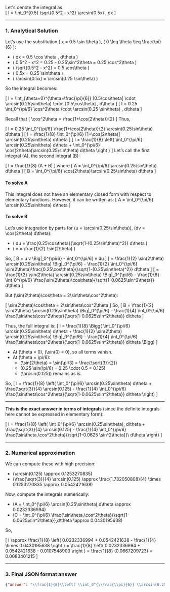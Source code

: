 Let's denote the integral as  
\[
I = \int_0^{0.5} \sqrt{0.5^2 - x^2} \arcsin(0.5x) \, dx
\]

---

### 1. Analytical Solution

Let’s use the substitution \( x = 0.5 \sin \theta \), \( 0 \leq \theta \leq \frac{\pi}{6} \):

- \( dx = 0.5 \cos \theta \, d\theta \)
- \( 0.5^2 - x^2 = 0.25 - 0.25\sin^2\theta = 0.25 \cos^2\theta \)
- \( \sqrt{0.5^2 - x^2} = 0.5 \cos\theta \)
- \( 0.5x = 0.25 \sin\theta \)
- \( \arcsin(0.5x) = \arcsin(0.25 \sin\theta) \)

So the integral becomes:

\[
I = \int_{\theta=0}^{\theta=\frac{\pi}{6}} [0.5\cos\theta] \cdot \arcsin(0.25\sin\theta) \cdot [0.5\cos\theta] \, d\theta
\]
\[
I = 0.25 \int_0^{\pi/6} \cos^2\theta \cdot \arcsin(0.25 \sin\theta) \, d\theta
\]

Recall that
\[
\cos^2\theta = \frac{1+\cos(2\theta)}{2}
\]
Thus,

\[
I = 0.25 \int_0^{\pi/6} \frac{1+\cos(2\theta)}{2} \arcsin(0.25\sin\theta) d\theta
\]
\[
I = \frac{1}{8} \int_0^{\pi/6} [1+\cos(2\theta)] \arcsin(0.25\sin\theta) d\theta
\]
\[
I = \frac{1}{8} \left( \int_0^{\pi/6} \arcsin(0.25\sin\theta) d\theta + \int_0^{\pi/6} \cos(2\theta)\arcsin(0.25\sin\theta) d\theta \right )
\]
Let’s call the first integral \(A\), the second integral \(B\):

\[
I = \frac{1}{8} (A + B)
\]
where
\[
A = \int_0^{\pi/6} \arcsin(0.25\sin\theta) d\theta
\]
\[
B = \int_0^{\pi/6} \cos(2\theta)\arcsin(0.25\sin\theta) d\theta
\]

#### To solve A

This integral does not have an elementary closed form with respect to elementary functions. However, it can be written as:
\[
A = \int_0^{\pi/6} \arcsin(0.25\sin\theta) d\theta
\]

#### To solve B

Let’s use integration by parts for \(u = \arcsin(0.25\sin\theta)\), \(dv = \cos(2\theta) d\theta\):
- \( du = \frac{0.25\cos\theta}{\sqrt{1-(0.25\sin\theta)^2}} d\theta \)
- \( v = \frac{1}{2} \sin(2\theta) \)

So,
\[
B = u v \Big|_0^{\pi/6} - \int_0^{\pi/6} v du
\]
\[
= \frac{1}{2} \sin(2\theta) \arcsin(0.25\sin\theta) \Big|_0^{\pi/6} - \frac{1}{2} \int_0^{\pi/6} \sin(2\theta)\frac{0.25\cos\theta}{\sqrt{1-(0.25\sin\theta)^2}} d\theta
\]
\[
= \frac{1}{2} \sin(2\theta) \arcsin(0.25\sin\theta) \Big|_0^{\pi/6} - \frac{1}{8} \int_0^{\pi/6} \frac{\sin(2\theta)\cos\theta}{\sqrt{1-0.0625\sin^2\theta}} d\theta
\]

But \(\sin(2\theta)\cos\theta = 2\sin\theta\cos^2\theta\):

\[
\sin(2\theta)\cos\theta = 2\sin\theta\cos^2\theta
\]
So,
\[
B = \frac{1}{2} \sin(2\theta) \arcsin(0.25\sin\theta) \Big|_0^{\pi/6} - \frac{1}{4} \int_0^{\pi/6} \frac{\sin\theta\cos^2\theta}{\sqrt{1-0.0625\sin^2\theta}} d\theta
\]

Thus, the full integral is:
\[
I = \frac{1}{8} \Bigg( \int_0^{\pi/6} \arcsin(0.25\sin\theta) d\theta + \frac{1}{2} \sin(2\theta) \arcsin(0.25\sin\theta) \Big|_0^{\pi/6} - \frac{1}{4} \int_0^{\pi/6} \frac{\sin\theta\cos^2\theta}{\sqrt{1-0.0625\sin^2\theta}} d\theta \Bigg)
\]

- At \(\theta = 0\), \(\sin(0) = 0\), so all terms vanish.
- At \(\theta = \pi/6\):
   - \(\sin(2\theta) = \sin(\pi/3) = \frac{\sqrt{3}}{2}\)
   - \(0.25 \sin(\pi/6) = 0.25 \cdot 0.5 = 0.125\)
   - \(\arcsin(0.125)\) remains as is.

So,
\[
I = \frac{1}{8} \left(
    \int_0^{\pi/6} \arcsin(0.25\sin\theta) d\theta
    + \frac{\sqrt{3}}{4} \arcsin(0.125)
    - \frac{1}{4} \int_0^{\pi/6} \frac{\sin\theta\cos^2\theta}{\sqrt{1-0.0625\sin^2\theta}} d\theta
\right)
\]

---

**This is the exact answer in terms of integrals** (since the definite integrals here cannot be expressed in elementary form):

\[
I = \frac{1}{8} \left(
    \int_0^{\pi/6} \arcsin(0.25\sin\theta)\, d\theta
    + \frac{\sqrt{3}}{4} \arcsin(0.125)
    - \frac{1}{4} \int_0^{\pi/6} \frac{\sin\theta\,\cos^2\theta}{\sqrt{1-0.0625 \sin^2\theta}}\ d\theta
\right)
\]

---

### 2. Numerical approximation

We can compute these with high precision:

- \(\arcsin(0.125) \approx 0.1253270835\)
- \(\frac{\sqrt{3}}{4} \arcsin(0.125) \approx \frac{1.732050808}{4} \times 0.1253270835 \approx 0.0542421638\)

Now, compute the integrals numerically:

- \(A = \int_0^{\pi/6} \arcsin(0.25\sin\theta)\,d\theta \approx 0.0232336994\)
- \(C = \int_0^{\pi/6} \frac{\sin\theta\,\cos^2\theta}{\sqrt{1-0.0625\sin^2\theta}}\,d\theta \approx 0.0430195638\)

So,

\[
I \approx \frac{1}{8} \left(
0.0232336994 + 0.0542421638 - \frac{1}{4} \times 0.0430195638
\right )
= \frac{1}{8} \left(
0.0232336994 + 0.0542421638 - 0.0107548909
\right )
= \frac{1}{8} (0.0667209723)
= 0.0083401215
\]

---

### 3. Final JSON format answer

```json
{"answer": "\\frac{1}{8}\\left( \\int_0^{\\frac{\\pi}{6}} \\arcsin(0.25\\sin\\theta)\\, d\\theta + \\frac{\\sqrt{3}}{4} \\arcsin(0.125) - \\frac{1}{4} \\int_0^{\\frac{\\pi}{6}} \\frac{\\sin\\theta\\,\\cos^2\\theta}{\\sqrt{1-0.0625 \\sin^2\\theta}}\\,d\\theta \\right)", "numerical_answer": "0.0083401215"}
```